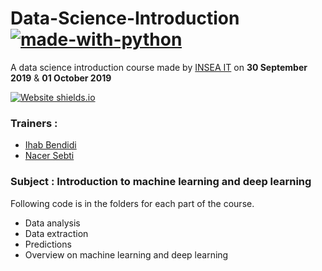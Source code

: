 # Data-Science-Introduction [![made-with-python](https://img.shields.io/badge/Made%20with-Python-1f425f.svg)](https://www.python.org/)

A data science introduction course made by [INSEA IT](https://inseait.com) on **30 September 2019** & **01 October 2019**

[![Website shields.io](https://img.shields.io/website-up-down-green-red/http/shields.io.svg)](http://shields.io/)
### Trainers : 
- [Ihab Bendidi](https://github.com/IhabBendidi) 
- [Nacer Sebti](https://github.com/NacerSebtiMS)

### Subject : Introduction to machine learning and deep learning

Following code is in the folders for each part of the course.
- Data analysis
- Data extraction
- Predictions
- Overview on machine learning and deep learning 
